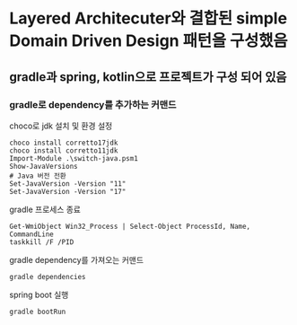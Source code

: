 # Layered Architecuter와 결합된 simple Domain Driven Design 패턴을 구성했음

## gradle과 spring, kotlin으로 프로젝트가 구성 되어 있음
### gradle로 dependency를 추가하는 커맨드

choco로 jdk 설치 및 환경 설정
```
choco install corretto17jdk
choco install corretto11jdk
Import-Module .\switch-java.psm1
Show-JavaVersions
# Java 버전 전환
Set-JavaVersion -Version "11"   
Set-JavaVersion -Version "17"
```

gradle 프로세스 종료
```
Get-WmiObject Win32_Process | Select-Object ProcessId, Name, CommandLine
taskkill /F /PID 
```

gradle dependency를 가져오는 커맨드
``` 
gradle dependencies
```

spring boot 실행
```
gradle bootRun
```
